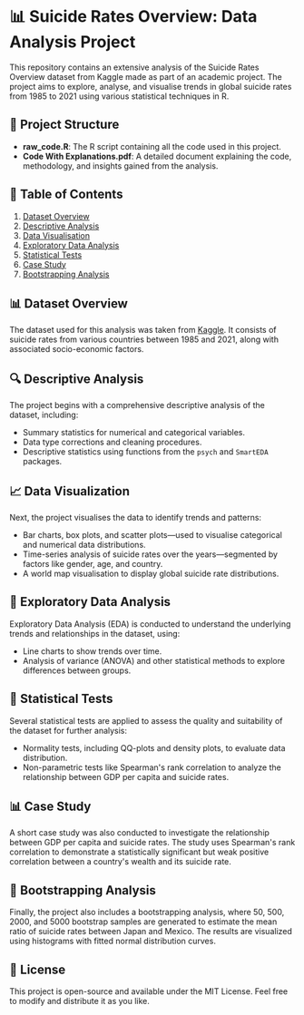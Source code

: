 # 📊 Suicide Rates Overview: Data Analysis Project

This repository contains an extensive analysis of the Suicide Rates Overview dataset from Kaggle made as part of an academic project.
The project aims to explore, analyse, and visualise trends in global suicide rates from 1985 to 2021 using various statistical techniques in R.

## 📁 Project Structure

- **raw_code.R**: The R script containing all the code used in this project.
- **Code With Explanations.pdf**: A detailed document explaining the code, methodology, and insights gained from the analysis.

## 📝 Table of Contents

1. [Dataset Overview](#dataset-overview)
2. [Descriptive Analysis](#descriptive-analysis)
3. [Data Visualisation](#data-visualization)
4. [Exploratory Data Analysis](#exploratory-data-analysis)
5. [Statistical Tests](#statistical-tests)
6. [Case Study](#case-study)
7. [Bootstrapping Analysis](#bootstrapping-analysis)

## 📊 Dataset Overview

The dataset used for this analysis was taken from [Kaggle](https://www.kaggle.com/datasets/omkargowda/suicide-rates-overview-1985-to-2021). It consists of suicide rates from various countries between 1985 and 2021, along with associated socio-economic factors.

## 🔍 Descriptive Analysis

The project begins with a comprehensive descriptive analysis of the dataset, including:
- Summary statistics for numerical and categorical variables.
- Data type corrections and cleaning procedures.
- Descriptive statistics using functions from the `psych` and `SmartEDA` packages.

## 📈 Data Visualization

Next, the project visualises the data to identify trends and patterns:
- Bar charts, box plots, and scatter plots—used to visualise categorical and numerical data distributions.
- Time-series analysis of suicide rates over the years—segmented by factors like gender, age, and country.
- A world map visualisation to display global suicide rate distributions.

## 🧪 Exploratory Data Analysis

Exploratory Data Analysis (EDA) is conducted to understand the underlying trends and relationships in the dataset, using:
- Line charts to show trends over time.
- Analysis of variance (ANOVA) and other statistical methods to explore differences between groups.

## 🧬 Statistical Tests

Several statistical tests are applied to assess the quality and suitability of the dataset for further analysis:
- Normality tests, including QQ-plots and density plots, to evaluate data distribution.
- Non-parametric tests like Spearman's rank correlation to analyze the relationship between GDP per capita and suicide rates.

## 📊 Case Study

A short case study was also conducted to investigate the relationship between GDP per capita and suicide rates. 
The study uses Spearman's rank correlation to demonstrate a statistically significant but weak positive correlation between a country's wealth and its suicide rate.

## 🔄 Bootstrapping Analysis

Finally, the project also includes a bootstrapping analysis, where 50, 500, 2000, and 5000 bootstrap samples are generated to estimate the mean ratio of suicide rates between Japan and Mexico. The results are visualized using histograms with fitted normal distribution curves.

## 📜 License

This project is open-source and available under the MIT License. Feel free to modify and distribute it as you like.
